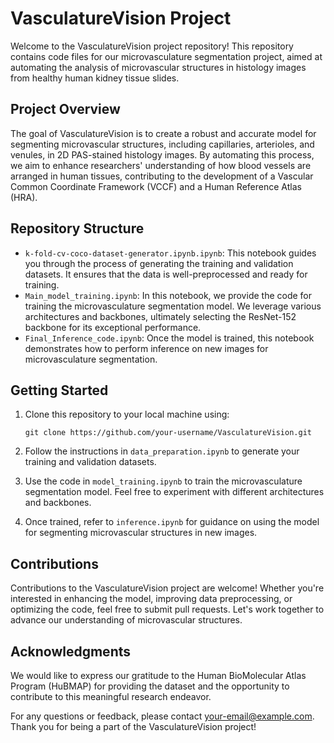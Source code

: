# VasculatureVision Project

Welcome to the VasculatureVision project repository! This repository contains code files for our microvasculature segmentation project, aimed at automating the analysis of microvascular structures in histology images from healthy human kidney tissue slides.

## Project Overview

The goal of VasculatureVision is to create a robust and accurate model for segmenting microvascular structures, including capillaries, arterioles, and venules, in 2D PAS-stained histology images. By automating this process, we aim to enhance researchers' understanding of how blood vessels are arranged in human tissues, contributing to the development of a Vascular Common Coordinate Framework (VCCF) and a Human Reference Atlas (HRA).

## Repository Structure

- `k-fold-cv-coco-dataset-generator.ipynb.ipynb`: This notebook guides you through the process of generating the training and validation datasets. It ensures that the data is well-preprocessed and ready for training.
- `Main_model_training.ipynb`: In this notebook, we provide the code for training the microvasculature segmentation model. We leverage various architectures and backbones, ultimately selecting the ResNet-152 backbone for its exceptional performance.
- `Final_Inference_code.ipynb`: Once the model is trained, this notebook demonstrates how to perform inference on new images for microvasculature segmentation.

## Getting Started

1. Clone this repository to your local machine using:
   ```
   git clone https://github.com/your-username/VasculatureVision.git
   ```

2. Follow the instructions in `data_preparation.ipynb` to generate your training and validation datasets.

3. Use the code in `model_training.ipynb` to train the microvasculature segmentation model. Feel free to experiment with different architectures and backbones.

4. Once trained, refer to `inference.ipynb` for guidance on using the model for segmenting microvascular structures in new images.

## Contributions

Contributions to the VasculatureVision project are welcome! Whether you're interested in enhancing the model, improving data preprocessing, or optimizing the code, feel free to submit pull requests. Let's work together to advance our understanding of microvascular structures.

## Acknowledgments

We would like to express our gratitude to the Human BioMolecular Atlas Program (HuBMAP) for providing the dataset and the opportunity to contribute to this meaningful research endeavor.

For any questions or feedback, please contact [your-email@example.com](mailto:your-email@example.com). Thank you for being a part of the VasculatureVision project!
